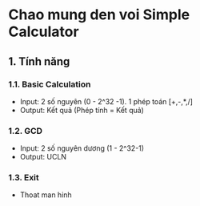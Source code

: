 # Chao mung den voi Simple Calculator 
## 1. Tính năng
### 1.1. Basic Calculation
 - Input: 2 số nguyên (0 - 2^32 -1).
1 phép toán [+,-,*,/]
 - Output: Kết quả (Phép tính = Kết quả)
### 1.2. GCD
 - Input: 2 số nguyên dương (1 - 2^32-1)
 - Output: UCLN 
### 1.3. Exit
 - Thoat man hinh